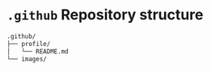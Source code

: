 # `.github` Repository structure

```Markdown
.github/
├── profile/
│   └── README.md
└── images/
```
